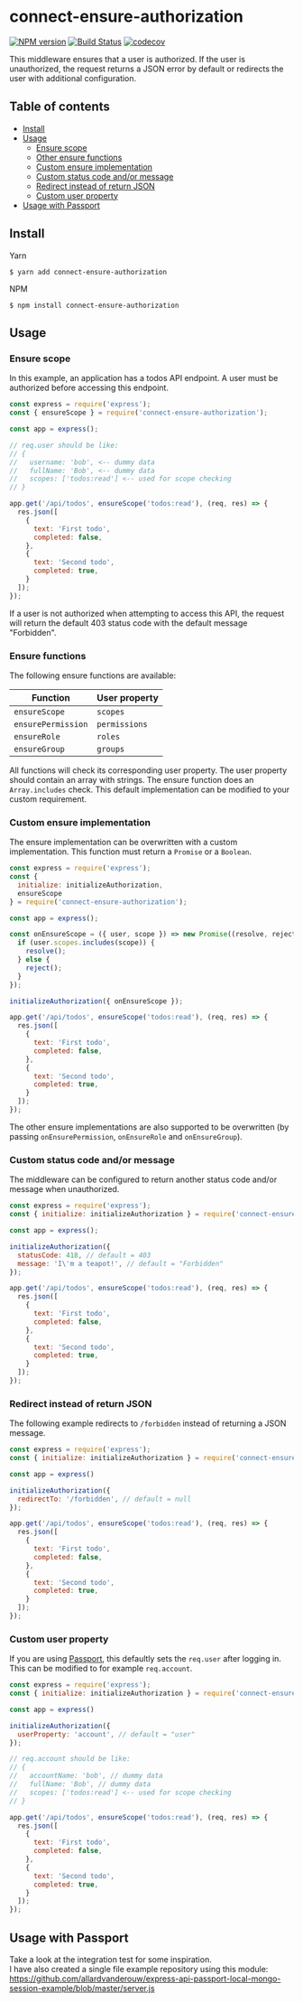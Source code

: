 # connect-ensure-authorization

[![NPM version](https://img.shields.io/npm/v/connect-ensure-authorization.svg)](https://www.npmjs.com/package/connect-ensure-authorization)
[![Build Status](https://travis-ci.com/allardvanderouw/connect-ensure-authorization.svg?branch=master)](https://travis-ci.com/allardvanderouw/connect-ensure-authorization)
[![codecov](https://codecov.io/gh/allardvanderouw/connect-ensure-authorization/branch/master/graph/badge.svg)](https://codecov.io/gh/allardvanderouw/connect-ensure-authorization)

This middleware ensures that a user is authorized. If the user is unauthorized, the request returns a JSON error by default or redirects the user with additional configuration.

## Table of contents

   * [Install](#install)
   * [Usage](#usage)
      * [Ensure scope](#ensure-scope)
      * [Other ensure functions](#ensure-functions)
      * [Custom ensure implementation](#custom-ensure-implementation)
      * [Custom status code and/or message](#custom-status-code-andor-message)
      * [Redirect instead of return JSON](#redirect-instead-of-return-json)
      * [Custom user property](#custom-user-property)
   * [Usage with Passport](#usage-with-passport)

## Install

Yarn
```
$ yarn add connect-ensure-authorization
```

NPM
```
$ npm install connect-ensure-authorization
```

## Usage

### Ensure scope

In this example, an application has a todos API endpoint. A user must be authorized before accessing this endpoint.

```javascript
const express = require('express');
const { ensureScope } = require('connect-ensure-authorization');

const app = express();

// req.user should be like:
// {
//   username: 'bob', <-- dummy data
//   fullName: 'Bob', <-- dummy data
//   scopes: ['todos:read'] <-- used for scope checking
// }

app.get('/api/todos', ensureScope('todos:read'), (req, res) => {
  res.json([
    {
      text: 'First todo',
      completed: false,
    },
    {
      text: 'Second todo',
      completed: true,
    }
  ]);
});
```
      
If a user is not authorized when attempting to access this API, the request will return the default 403 status code with the default message "Forbidden". 

### Ensure functions

The following ensure functions are available:

| Function | User property |
| - | - |
| `ensureScope` | `scopes` |
| `ensurePermission` | `permissions` |
| `ensureRole` | `roles` |
| `ensureGroup` | `groups` |

All functions will check its corresponding user property. The user property should contain an array with strings. The ensure function does an `Array.includes` check. This default implementation can be modified to your custom requirement.

### Custom ensure implementation

The ensure implementation can be overwritten with a custom implementation. This function must return a `Promise` or a `Boolean`.

```javascript
const express = require('express');
const {
  initialize: initializeAuthorization,
  ensureScope
} = require('connect-ensure-authorization');

const app = express();

const onEnsureScope = ({ user, scope }) => new Promise((resolve, reject) => {
  if (user.scopes.includes(scope)) {
    resolve();
  } else {
    reject();
  }
});

initializeAuthorization({ onEnsureScope });

app.get('/api/todos', ensureScope('todos:read'), (req, res) => {
  res.json([
    {
      text: 'First todo',
      completed: false,
    },
    {
      text: 'Second todo',
      completed: true,
    }
  ]);
});
```

The other ensure implementations are also supported to be overwritten (by passing `onEnsurePermission`, `onEnsureRole` and `onEnsureGroup`).

### Custom status code and/or message

The middleware can be configured to return another status code and/or message when unauthorized.

```javascript
const express = require('express');
const { initialize: initializeAuthorization } = require('connect-ensure-authorization');

const app = express();

initializeAuthorization({
  statusCode: 418, // default = 403
  message: 'I\'m a teapot!', // default = "Forbidden"
});

app.get('/api/todos', ensureScope('todos:read'), (req, res) => {
  res.json([
    {
      text: 'First todo',
      completed: false,
    },
    {
      text: 'Second todo',
      completed: true,
    }
  ]);
});
```

### Redirect instead of return JSON

The following example redirects to `/forbidden` instead of returning a JSON message.

```javascript
const express = require('express');
const { initialize: initializeAuthorization } = require('connect-ensure-authorization');

const app = express()

initializeAuthorization({
  redirectTo: '/forbidden', // default = null
});

app.get('/api/todos', ensureScope('todos:read'), (req, res) => {
  res.json([
    {
      text: 'First todo',
      completed: false,
    },
    {
      text: 'Second todo',
      completed: true,
    }
  ]);
});
```

### Custom user property

If you are using [Passport](https://github.com/jaredhanson/passport), this defaultly sets the `req.user` after logging in. This can be modified to for example `req.account`. 

```javascript
const express = require('express');
const { initialize: initializeAuthorization } = require('connect-ensure-authorization');

const app = express()

initializeAuthorization({
  userProperty: 'account', // default = "user"
});

// req.account should be like:
// {
//   accountName: 'bob', // dummy data
//   fullName: 'Bob', // dummy data
//   scopes: ['todos:read'] <-- used for scope checking
// }

app.get('/api/todos', ensureScope('todos:read'), (req, res) => {
  res.json([
    {
      text: 'First todo',
      completed: false,
    },
    {
      text: 'Second todo',
      completed: true,
    }
  ]);
});
```

## Usage with Passport

Take a look at the integration test for some inspiration.  
I have also created a single file example repository using this module: https://github.com/allardvanderouw/express-api-passport-local-mongo-session-example/blob/master/server.js
